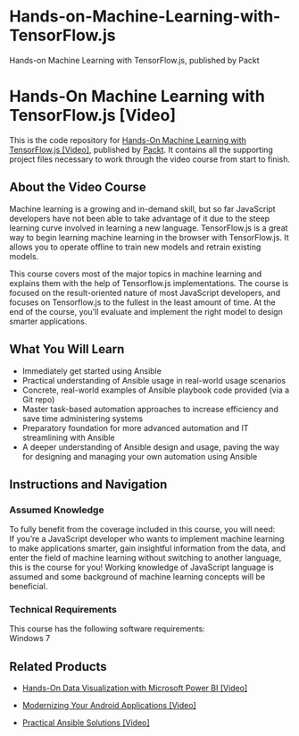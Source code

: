 # Hands-on-Machine-Learning-with-TensorFlow.js
 Hands-on Machine Learning with TensorFlow.js, published by Packt
# Hands-On Machine Learning with TensorFlow.js [Video]
This is the code repository for [Hands-On Machine Learning with TensorFlow.js [Video]](https://www.packtpub.com/application-development/hands-machine-learning-tensorflowjs-video?utm_source=github&utm_medium=repository&utm_campaign=9781789613155), published by [Packt](https://www.packtpub.com/?utm_source=github). It contains all the supporting project files necessary to work through the video course from start to finish.
## About the Video Course
Machine learning is a growing and in-demand skill, but so far JavaScript developers have not been able to take advantage of it due to the steep learning curve involved in learning a new language. TensorFlow.js is a great way to begin learning machine learning in the browser with TensorFlow.js. It allows you to operate offline to train new models and retrain existing models.

This course covers most of the major topics in machine learning and explains them with the help of Tensorflow.js implementations. The course is focused on the result-oriented nature of most JavaScript developers, and focuses on Tensorflow.js to the fullest in the least amount of time.
At the end of the course, you’ll evaluate and implement the right model to design smarter applications. 

<H2>What You Will Learn</H2>
<DIV class=book-info-will-learn-text>
<UL>
<LI>Immediately get started using Ansible&nbsp; 
<LI>Practical understanding of Ansible usage in real-world usage scenarios&nbsp; 
<LI>Concrete, real-world examples of Ansible playbook code provided (via a Git repo)&nbsp; 
<LI>Master task-based automation approaches to increase efficiency and save time administering systems&nbsp; 
<LI>Preparatory foundation for more advanced automation and IT streamlining with Ansible 
<LI>A deeper understanding of Ansible design and usage, paving the way for designing and managing your own automation using Ansible </LI></UL></DIV>

## Instructions and Navigation
### Assumed Knowledge
To fully benefit from the coverage included in this course, you will need:<br/>
If you’re a JavaScript developer who wants to implement machine learning to make applications smarter, gain insightful information from the data, and enter the field of machine learning without switching to another language, this is the course for you!
Working knowledge of JavaScript language is assumed and some background of machine learning concepts will be beneficial.
### Technical Requirements
This course has the following software requirements:<br/>
Windows 7

## Related Products
* [Hands-On Data Visualization with Microsoft Power BI [Video]](https://www.packtpub.com/big-data-and-business-intelligence/hands-data-visualization-microsoft-power-bi-video?utm_source=github&utm_medium=repository&utm_campaign=9781789805185)

* [Modernizing Your Android Applications [Video]](https://www.packtpub.com/application-development/modernizing-your-android-applications-video?utm_source=github&utm_medium=repository&utm_campaign=9781789950502)

* [Practical Ansible Solutions [Video]](https://www.packtpub.com/networking-and-servers/practical-ansible-solutions-video?utm_source=github&utm_medium=repository&utm_campaign=9781788476904)

